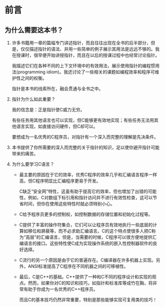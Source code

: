 # 前言

## 为什么需要这本书？

1. 许多书籍用一章的篇幅专门讲述指针，而且往往出现在全书的后半部分，但是，仅仅描述指针的语法、并用一些简单的例子展示其用法是远远不够的。我在授课时，很早便开始讲授指针，而且在以后的授课过程中也经常讨论指针。

   我描述它们在各种不同的上下文环境中的有效用法，展示使用指针的编程惯用法(programming idiom)。我还讨论了一些相关的课题如编程效率和程序可维护性之间的权衡。

   指针是本书的线索所在，融会贯通与全书之中。

2. 指针为什么如此重要？

   我的信念是：正是指针使C威力无穷。

   有些任务用其他语言也可以实现，但C能够更有效地实现；有些任务无法用其他语言实现，如直接访问硬件，但C却可以。

   要想成为一名优秀的C程序员，对指针有一个深入而完整的理解是先决条件。

3. 本书提供了你所需要的深入而完整的关于指针的知识，足以使你避开指针可能带来的痛苦。

4. 为什么要学习C语言？

   + 最主要的原因在于它的效率，优秀C程序的效率几乎和汇编语言程序一样高，但C程序明显比汇编程序更易于开发。

     C缺乏“安全网”特性，这虽有助于提高它的效率，但也增加了出错的可能性，例如，C对数组下标引用和指针访问并不进行有效性检查，这可以节省时间，但你在使用这些特性时就必须特别小心。

   + C给予程序员更多的控制权，如控制数据的存储位置和初始化过程等。

   + C提供了丰富的操作符集合，它们可以让程序员有效地执行一些底层的计算如移位和屏蔽等，而不必求助汇编语言。C的这个特点使很多人把C称为“高层”的汇编语言，但是，当需要的时候，C程序可以很方便地提供汇编语言的接口。这些特性使C成为实现操作系统的嵌入性控制器软件的良好选择。

   + C流行的另一个原因是由于它的普遍存在。C编译器在许多机器上实现。另外，ANSI标准提高了C程序在不同机器之间的可移植性。

   + 最后，C是C++的基础。C++提供了一种和C不同的程序设计和实现的观点。然而，如果你对C的知识和技巧，如指针和标准库等成竹在胸，将非常有助于你成为一名优秀的C++程序员。

     而且C的基本技巧仍然非常重要，特别是那些能够实现可复用类的技巧！